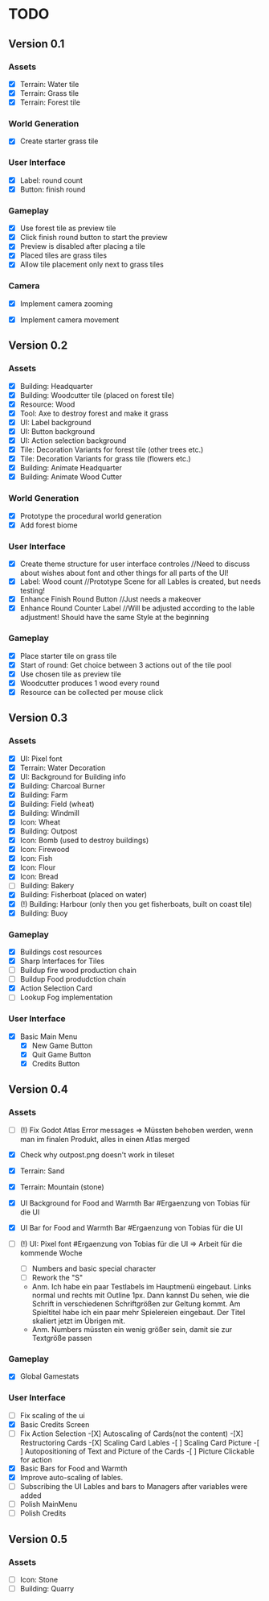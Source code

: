 # TODO


## Version 0.1

### Assets
- [x] Terrain: Water tile
- [x] Terrain: Grass tile
- [x] Terrain: Forest tile

### World Generation
- [x] Create starter grass tile
	  
### User Interface
- [x] Label: round count
- [x] Button: finish round

### Gameplay
- [x] Use forest tile as preview tile
- [x] Click finish round button to start the preview
- [x] Preview is disabled after placing a tile
- [x] Placed tiles are grass tiles
- [x] Allow tile placement only next to grass tiles

### Camera
- [x] Implement camera zooming
- [x] Implement camera movement


## Version 0.2

### Assets
- [x] Building: Headquarter
- [x] Building: Woodcutter tile (placed on forest tile)
- [x] Resource: Wood
- [x] Tool: Axe to destroy forest and make it grass
- [x] UI: Label background
- [x] UI: Button background
- [x] UI: Action selection background
- [x] Tile: Decoration Variants for forest tile (other trees etc.)
- [x] Tile: Decoration Variants for grass tile (flowers etc.)
- [x] Building: Animate Headquarter
- [x] Building: Animate Wood Cutter

### World Generation
- [x] Prototype the procedural world generation
- [x] Add forest biome

### User Interface
- [x] Create theme structure for user interface controles	//Need to discuss about wishes about font and other things for all parts of the UI!
- [x] Label: Wood count				//Prototype Scene for all Lables is created, but needs testing!
- [X] Enhance Finish Round Button	//Just needs a makeover
- [X] Enhance Round Counter Label	//Will be adjusted according to the lable adjustment! Should have the same Style at the beginning

### Gameplay
- [x] Place starter tile on grass tile
- [x] Start of round: Get choice between 3 actions out of the tile pool
- [x] Use chosen tile as preview tile
- [x] Woodcutter produces 1 wood every round
- [x] Resource can be collected per mouse click

## Version 0.3

### Assets
- [x] UI: Pixel font
- [x] Terrain: Water Decoration
- [x] UI: Background for Building info
- [x] Building: Charcoal Burner
- [x] Building: Farm
- [x] Building: Field (wheat)
- [x] Building: Windmill
- [x] Icon: Wheat
- [x] Building: Outpost
- [x] Icon: Bomb (used to destroy buildings)
- [x] Icon: Firewood
- [x] Icon: Fish
- [x] Icon: Flour
- [x] Icon: Bread
- [ ] Building: Bakery
- [x] Building: Fisherboat (placed on water)
- [x] (!) Building: Harbour (only then you get fisherboats, built on coast tile)
- [x] Building: Buoy

### Gameplay
- [x] Buildings cost resources
- [x] Sharp Interfaces for Tiles
- [ ] Buildup fire wood production chain
- [ ] Buildup Food produdction chain
- [x] Action Selection Card
- [ ] Lookup Fog implementation

### User Interface
- [X] Basic Main Menu		
	- [X] New Game Button	
	- [X] Quit Game Button	
	- [X] Credits Button		

## Version 0.4

### Assets
- [ ] (!) Fix Godot Atlas Error messages 	=> 	Müssten behoben werden, wenn man im finalen Produkt, alles in einen Atlas merged
- [x] Check why outpost.png doesn't work in tileset
- [x] Terrain: Sand
- [x] Terrain: Mountain (stone)

- [x] UI Background for Food and Warmth Bar #Ergaenzung von Tobias für die UI
- [x] UI Bar for Food and Warmth Bar #Ergaenzung von Tobias für die UI
- [ ] (!) UI: Pixel font #Ergaenzung von Tobias für die UI 	=> 	Arbeit für die kommende Woche
	- [ ] Numbers and basic special character
	- [ ] Rework the "S"
	- Anm. 	Ich habe ein paar Testlabels im Hauptmenü eingebaut. 
			Links normal und rechts mit Outline 1px. Dann kannst Du sehen, 
			wie die Schrift in verschiedenen Schriftgrößen zur Geltung kommt.
			Am Spieltitel habe ich ein paar mehr Spielereien eingebaut.
			Der Titel skaliert jetzt im Übrigen mit.
	- Anm. Numbers müssten ein wenig größer sein, damit sie zur Textgröße passen

### Gameplay
- [x] Global Gamestats

### User Interface
- [ ] Fix scaling of the ui
- [X] Basic Credits Screen
- [ ] Fix Action Selection
		-[X] Autoscaling of Cards(not the content)
		-[X] Restructoring Cards
		-[X] Scaling Card Lables
		-[ ] Scaling Card Picture
		-[ ] Autopositioning of Text and Picture of the Cards
		-[ ] Picture Clickable for action
- [X] Basic Bars for Food and Warmth
- [X] Improve auto-scaling of lables.
- [ ] Subscribing the UI Lables and bars to Managers after variables were added
- [ ] Polish MainMenu
- [ ] Polish Credits

## Version 0.5

### Assets
- [ ] Icon: Stone
- [ ] Building: Quarry
